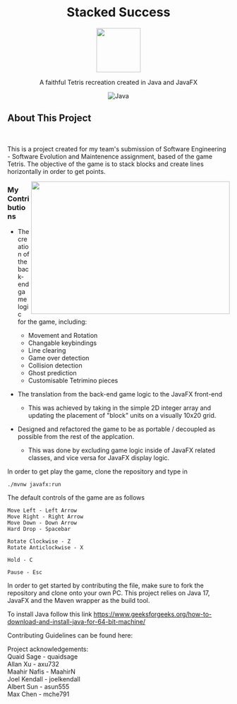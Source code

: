 <div align="center">
  <h1 align="center">Stacked Success</h3>
    <img src="https://github.com/user-attachments/assets/45483a8c-2535-4133-98ce-9fc1adadd40a" width="100" height="100">
  <p align="center">
    A faithful Tetris recreation created in Java and JavaFX
  </p>

  ![Java](https://img.shields.io/badge/java-%23ED8B00.svg?style=for-the-badge&logo=openjdk&logoColor=white)

</div>

## About This Project

<br>

This is a project created for my team's submission of Software Engineering - Software Evolution and Maintenence assignment, 
based of the game Tetris. The objective of the game is to stack blocks and create lines horizontally in order
to get points.

<img src="https://github.com/user-attachments/assets/8927383d-0e41-41e9-b785-52c78903a188" width="450" height="300" align="right">

### My Contributions
* The creation of the back-end game logic for the game, including:
  - Movement and Rotation
  - Changable keybindings
  - Line clearing
  - Game over detection
  - Collision detection
  - Ghost prediction
  - Customisable Tetrimino pieces
    
* The translation from the back-end game logic to the JavaFX front-end
  - This was achieved by taking in the simple 2D integer array and updating the placement of "block" units on a visually 10x20 grid.
    
* Designed and refactored the game to be as portable / decoupled as possible from the rest of the applcation.
  - This was done by excluding game logic inside of JavaFX related classes, and vice versa for JavaFX display logic.
  
In order to get play the game, clone the repository and type in

```
./mvnw javafx:run
```

The default controls of the game are as follows
```
Move Left - Left Arrow
Move Right - Right Arrow
Move Down - Down Arrow
Hard Drop - Spacebar

Rotate Clockwise - Z
Rotate Anticlockwise - X

Hold - C

Pause - Esc
```

In order to get started by contributing the file, make sure to fork the repository and clone onto your own PC. This
project relies on Java 17, JavaFX and the Maven wrapper as the build tool.

To install Java follow this link https://www.geeksforgeeks.org/how-to-download-and-install-java-for-64-bit-machine/

Contributing Guidelines can be found here:

Project acknowledgements: <br />
Quaid Sage - quaidsage<br />
Allan Xu - axu732<br />
Maahir Nafis - MaahirN<br />
Joel Kendall - joelkendall <br />
Albert Sun - asun555 <br />
Max Chen - mche791<br />
